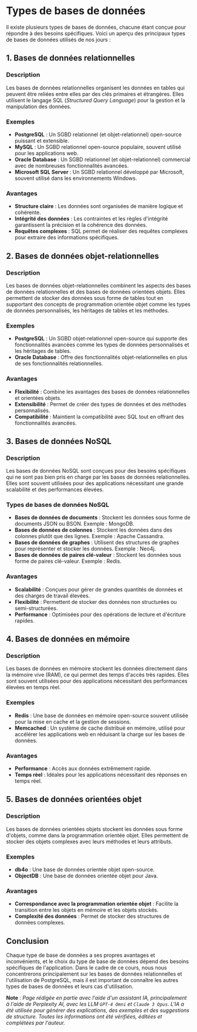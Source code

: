 # Types de bases de données

Il existe plusieurs types de bases de données, chacune étant conçue pour
répondre à des besoins spécifiques. Voici un aperçu des principaux types de
bases de données utilisés de nos jours :

## 1. Bases de données relationnelles

### Description

Les bases de données relationnelles organisent les données en tables qui peuvent
être reliées entre elles par des clés primaires et étrangères. Elles utilisent
le langage SQL (_Structured Query Language_) pour la gestion et la manipulation
des données.

### Exemples

- **PostgreSQL** : Un SGBD relationnel (et objet-relationnel) open-source
  puissant et extensible.
- **MySQL** : Un SGBD relationnel open-source populaire, souvent utilisé pour
  les applications web.
- **Oracle Database** : Un SGBD relationnel (et objet-relationnel) commercial
  avec de nombreuses fonctionnalités avancées.
- **Microsoft SQL Server** : Un SGBD relationnel développé par Microsoft,
  souvent utilisé dans les environnements Windows.

### Avantages

- **Structure claire** : Les données sont organisées de manière logique et
  cohérente.
- **Intégrité des données** : Les contraintes et les règles d'intégrité
  garantissent la précision et la cohérence des données.
- **Requêtes complexes** : SQL permet de réaliser des requêtes complexes pour
  extraire des informations spécifiques.

## 2. Bases de données objet-relationnelles

### Description

Les bases de données objet-relationnelles combinent les aspects des bases de
données relationnelles et des bases de données orientées objets. Elles
permettent de stocker des données sous forme de tables tout en supportant des
concepts de programmation orientée objet comme les types de données
personnalisés, les héritages de tables et les méthodes.

### Exemples

- **PostgreSQL** : Un SGBD objet-relationnel open-source qui supporte des
  fonctionnalités avancées comme les types de données personnalisés et les
  héritages de tables.
- **Oracle Database** : Offre des fonctionnalités objet-relationnelles en plus
  de ses fonctionnalités relationnelles.

### Avantages

- **Flexibilité** : Combine les avantages des bases de données relationnelles et
  orientées objets.
- **Extensibilité** : Permet de créer des types de données et des méthodes
  personnalisés.
- **Compatibilité** : Maintient la compatibilité avec SQL tout en offrant des
  fonctionnalités avancées.

## 3. Bases de données NoSQL

### Description

Les bases de données NoSQL sont conçues pour des besoins spécifiques qui ne sont
pas bien pris en charge par les bases de données relationnelles. Elles sont
souvent utilisées pour des applications nécessitant une grande scalabilité et
des performances élevées.

### Types de bases de données NoSQL

- **Bases de données de documents** : Stockent les données sous forme de
  documents JSON ou BSON. Exemple : MongoDB.
- **Bases de données de colonnes** : Stockent les données dans des colonnes
  plutôt que des lignes. Exemple : Apache Cassandra.
- **Bases de données de graphes** : Utilisent des structures de graphes pour
  représenter et stocker les données. Exemple : Neo4j.
- **Bases de données de paires clé-valeur** : Stockent les données sous forme de
  paires clé-valeur. Exemple : Redis.

### Avantages

- **Scalabilité** : Conçues pour gérer de grandes quantités de données et des
  charges de travail élevées.
- **Flexibilité** : Permettent de stocker des données non structurées ou
  semi-structurées.
- **Performance** : Optimisées pour des opérations de lecture et d'écriture
  rapides.

## 4. Bases de données en mémoire

### Description

Les bases de données en mémoire stockent les données directement dans la mémoire
vive (RAM), ce qui permet des temps d'accès très rapides. Elles sont souvent
utilisées pour des applications nécessitant des performances élevées en temps
réel.

### Exemples

- **Redis** : Une base de données en mémoire open-source souvent utilisée pour
  la mise en cache et la gestion de sessions.
- **Memcached** : Un système de cache distribué en mémoire, utilisé pour
  accélérer les applications web en réduisant la charge sur les bases de
  données.

### Avantages

- **Performance** : Accès aux données extrêmement rapide.
- **Temps réel** : Idéales pour les applications nécessitant des réponses en
  temps réel.

## 5. Bases de données orientées objet

### Description

Les bases de données orientées objets stockent les données sous forme d'objets,
comme dans la programmation orientée objet. Elles permettent de stocker des
objets complexes avec leurs méthodes et leurs attributs.

### Exemples

- **db4o** : Une base de données orientée objet open-source.
- **ObjectDB** : Une base de données orientée objet pour Java.

### Avantages

- **Correspondance avec la programmation orientée objet** : Facilite la
  transition entre les objets en mémoire et les objets stockés.
- **Complexité des données** : Permet de stocker des structures de données
  complexes.

## Conclusion

Chaque type de base de données a ses propres avantages et inconvénients, et le
choix du type de base de données dépend des besoins spécifiques de
l'application. Dans le cadre de ce cours, nous nous concentrerons principalement
sur les bases de données relationnelles et l'utilisation de PostgreSQL, mais il
est important de connaître les autres types de bases de données et leurs cas
d'utilisation.

**Note** : _Page rédigée en partie avec l'aide d'un assistant IA, principalement
à l'aide de Perplexity AI, avec les _LLM_ `GPT-4 Omni` et `Claude 3 Opus`. L'IA
a été utilisée pour générer des explications, des exemples et des suggestions de
structure. Toutes les informations ont été vérifiées, éditées et complétées par
l'auteur._